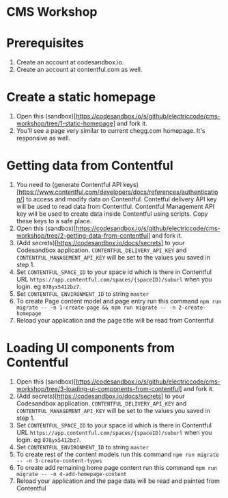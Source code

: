# CMS Workshop

# Prerequisites

1. Create an account at codesandbox.io.
2. Create an account at contentful.com as well.

# Create a static homepage

1. Open this (sandbox)[https://codesandbox.io/s/github/electriccode/cms-workshop/tree/1-static-homepage] and fork it.
2. You'll see a page very similar to current chegg.com homepage. It's responsive as well.

# Getting data from Contentful

1. You need to (generate Contentful API keys)[https://www.contentful.com/developers/docs/references/authentication/] to access and modify data on Contentful. Contetful delivery API key will be used to read data from Contentful. Contentful Management API key will be used to create data inside Contentful using scripts. Copy these keys to a safe place.
2. Open this (sandbox)[https://codesandbox.io/s/github/electriccode/cms-workshop/tree/2-getting-data-from-contentful] and fork it.
3. (Add secrets)[https://codesandbox.io/docs/secrets] to your Codesandbox application. `CONTENTFUL_DELIVERY_API_KEY` and `CONTENTFUL_MANAGEMENT_API_KEY` will be set to the values you saved in step 1.
4. Set `CONTENTFUL_SPACE_ID` to your space id which is there in Contentful URL `https://app.contentful.com/spaces/{spaceID)/suburl` when you login. eg `078yx5412bz7`.
5. Set `CONTENTFUL_ENVIRONMENT_ID` to string `master`
6. To create Page content model and page entry run this command `npm run migrate -- -n 1-create-page && npm run migrate -- -n 2-create-homepage`
7. Reload your application and the page title will be read from Contentful

# Loading UI components from Contentful

1. Open this (sandbox)[https://codesandbox.io/s/github/electriccode/cms-workshop/tree/3-loading-ui-components-from-contentful] and fork it.
2. (Add secrets)[https://codesandbox.io/docs/secrets] to your Codesandbox application. `CONTENTFUL_DELIVERY_API_KEY` and `CONTENTFUL_MANAGEMENT_API_KEY` will be set to the values you saved in step 1.
3. Set `CONTENTFUL_SPACE_ID` to your space id which is there in Contentful URL `https://app.contentful.com/spaces/{spaceID)/suburl` when you login. eg `078yx5412bz7`.
4. Set `CONTENTFUL_ENVIRONMENT_ID` to string `master`
5. To create rest of the content models run this command `npm run migrate -- -n 3-create-content-types`
6. To create add remaining home page content run this command `npm run migrate -- -n 4-add-homepage-content`
7. Reload your application and the page data will be read and painted from Contentful
